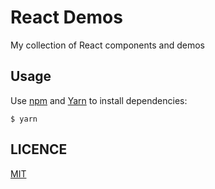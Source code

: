 # React Demos

My collection of React components and demos

## Usage

Use [npm](https://nodejs.org/en/download/) and [Yarn](https://yarnpkg.com/) to install dependencies:

```
$ yarn
```

## LICENCE

[MIT](LICENSE)
